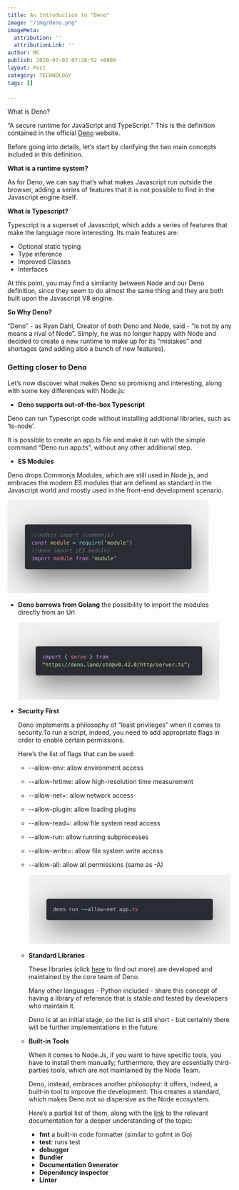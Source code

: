 ```yaml
---
title: An Introduction to "Deno"
image: "/img/deno.png"
imageMeta:
  attribution: ''
  attributionLink: ''
author: MC
publish: 2020-07-02 07:28:52 +0000
layout: Post
category: TECHNOLOGY
tags: []

---
```

What is Deno?  

“A secure runtime for JavaScript and TypeScript.” This is the definition contained in the official [Deno](https://deno.land/) website.

Before going into details, let’s start by clarifying the two main concepts included in this definition.

**What is a runtime system?**

As for Deno, we can say that’s what makes Javascript run outside the browser, adding a series of features that it is not possible to find in the Javascript engine itself.

**What is Typescript?**

Typescript is a superset of Javascript, which adds a series of features that make the language more interesting. Its main features are:

* Optional static typing
* Type inference
* Improved Classes
* Interfaces

At this point, you may find a similarity between Node and our Deno definition, since they seem to do almost the same thing and they are both built upon the Javascript V8 engine.

**So Why Deno?**

“Deno” - as Ryan Dahl, Creator of both Deno and Node, said - “is not by any means a rival of Node”. Simply, he was no longer happy with Node and decided to create a new runtime to make up for its “mistakes” and shortages (and adding also a bunch of new features).

 

### **Getting closer to Deno**

Let’s now discover what makes Deno so promising and interesting, along with some key differences with Node.js:

* **Deno supports out-of-the-box Typescript**

Deno can run Typescript code without installing additional libraries, such as ‘ts-node’.

It is possible to create an app.ts file and make it run with the simple command “Deno run app.ts”, without any other additional step.

* **ES Modules**

Deno drops Commonjs Modules, which are still used in Node.js, and embraces the modern ES modules that are defined as standard in the Javascript world and mostly used in the front-end development scenario.

![](/img/deno1.png)

* **Deno borrows from Golang** the possibility to import the modules directly from an Url

  ![](/img/deno2.png)
* **Security First**

  Deno implements a philosophy of “least privileges” when it comes to security.To run a script, indeed, you need to add appropriate flags in order to enable certain permissions.

  Here’s the list of flags that can be used:
  * --allow-env: allow environment access
  * --allow-hrtime: allow high-resolution time measurement
  * --allow-net=<allow-net>: allow network access
  * --allow-plugin: allow loading plugins
  * --allow-read=<allow-read>: allow file system read access
  * --allow-run: allow running subprocesses
  * --allow-write=<allow-write>: allow file system write access
  * --allow-all: allow all permissions (same as -A)

    ![](/img/deno3.png)
  * **Standard Libraries**

    These libraries (click [here](http://deno.land) to find out more) are developed and maintained by the core team of Deno.

    Many other languages - Python included - share this concept of having a library of reference that is stable and tested by developers who maintain it.

    Deno is at an initial stage, so the list is still short - but certainly there will be further implementations in the future.
  * **Built-in Tools**

    When it comes to Node.Js, if you want to have specific tools, you have to install them manually; furthermore, they are essentially third-parties tools, which are not maintained by the Node Team.

    Deno, instead, embraces another philosophy: it offers, indeed, a built-in tool to improve the development. This creates a standard, which makes Deno not so dispersive as the Node ecosystem.

    Here’s a partial list of them, along with the [link](https://deno.land/manual/tools) to the relevant documentation for a deeper understanding of the topic:
    * **fmt** a built-in code formatter (similar to gofmt in Go)
    * **test**: runs test
    * **debugger**
    * **Bundler**
    * **Documentation Generator**
    * **Dependency inspector**
    * **Linter**